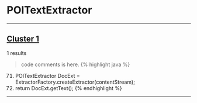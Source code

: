 # POITextExtractor

***

## [Cluster 1](./1)
1 results
> code comments is here.
{% highlight java %}
71. POITextExtractor DocExt = ExtractorFactory.createExtractor(contentStream);
73. return DocExt.getText();
{% endhighlight %}

***


